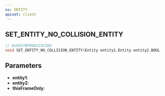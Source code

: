 ```yaml
---
ns: ENTITY
apiset: client
---
```

## SET_ENTITY_NO_COLLISION_ENTITY

```c
// 0xE037BF068223C38D
void SET_ENTITY_NO_COLLISION_ENTITY(Entity entity1,Entity entity2,BOOL thisFrameOnly);
```


## Parameters
* **entity1**:
* **entity2**:
* **thisFrameOnly**:



